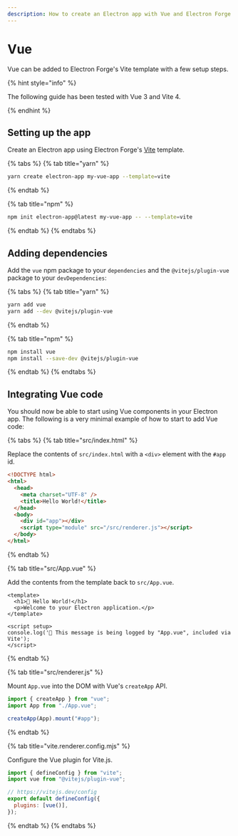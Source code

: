 ```yaml
---
description: How to create an Electron app with Vue and Electron Forge
---
```


# Vue

Vue can be added to Electron Forge's Vite template with a few setup steps.

{% hint style="info" %}

The following guide has been tested with Vue 3 and Vite 4.

{% endhint %}

## Setting up the app

Create an Electron app using Electron Forge's [Vite](../../templates/vite.md) template.

{% tabs %}
{% tab title="yarn" %}

```bash
yarn create electron-app my-vue-app --template=vite
```

{% endtab %}

{% tab title="npm" %}

```bash
npm init electron-app@latest my-vue-app -- --template=vite
```

{% endtab %}
{% endtabs %}

## Adding dependencies

Add the `vue` npm package to your `dependencies` and the `@vitejs/plugin-vue` package to your `devDependencies`:

{% tabs %}
{% tab title="yarn" %}

```bash
yarn add vue
yarn add --dev @vitejs/plugin-vue
```

{% endtab %}

{% tab title="npm" %}

```bash
npm install vue
npm install --save-dev @vitejs/plugin-vue
```

{% endtab %}
{% endtabs %}

## Integrating Vue code

You should now be able to start using Vue components in your Electron app. The following is a very minimal example of how to start to add Vue code:

{% tabs %}
{% tab title="src/index.html" %}

Replace the contents of `src/index.html` with a `<div>` element with the `#app` id.

```html
<!DOCTYPE html>
<html>
  <head>
    <meta charset="UTF-8" />
    <title>Hello World!</title>
  </head>
  <body>
    <div id="app"></div>
    <script type="module" src="/src/renderer.js"></script>
  </body>
</html>
```

{% endtab %}

{% tab title="src/App.vue" %}

Add the contents from the template back to `src/App.vue`.

```vue
<template>
  <h1>💖 Hello World!</h1>
  <p>Welcome to your Electron application.</p>
</template>

<script setup>
console.log('👋 This message is being logged by "App.vue", included via Vite');
</script>
```

{% endtab %}

{% tab title="src/renderer.js" %}

Mount `App.vue` into the DOM with Vue's `createApp` API.

```javascript
import { createApp } from "vue";
import App from "./App.vue";

createApp(App).mount("#app");
```

{% endtab %}

{% tab title="vite.renderer.config.mjs" %}

Configure the Vue plugin for Vite.js.

```javascript
import { defineConfig } from "vite";
import vue from "@vitejs/plugin-vue";

// https://vitejs.dev/config
export default defineConfig({
  plugins: [vue()],
});
```

{% endtab %}
{% endtabs %}
